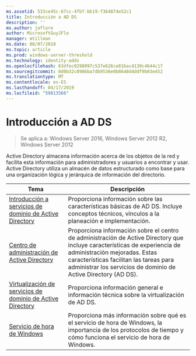 ```yaml
---
ms.assetid: 533ce45c-67cc-4fbf-bb19-f364874e52c1
title: Introducción a AD DS
description: ''
ms.author: joflore
author: MicrosoftGuyJFlo
manager: mtillman
ms.date: 08/07/2018
ms.topic: article
ms.prod: windows-server-threshold
ms.technology: identity-adds
ms.openlocfilehash: 63dfec0298097c537e626ce81bac4139c4644c17
ms.sourcegitcommit: 0d0b32c8986ba7db9536e0b8648d4ddf9b03e452
ms.translationtype: MT
ms.contentlocale: es-ES
ms.lasthandoff: 04/17/2019
ms.locfileid: "59813566"
---
```

# <a name="ad-ds-getting-started"></a>Introducción a AD DS

>Se aplica a: Windows Server 2016, Windows Server 2012 R2, Windows Server 2012

Active Directory almacena información acerca de los objetos de la red y facilita esta información para administradores y usuarios a encontrar y usar. Active Directory utiliza un almacén de datos estructurado como base para una organización lógica y jerárquica de información del directorio.  
  
| Tema | Descripción |
| --------- | --------- |
| [Introducción a servicios de dominio de Active Directory](../ad-ds/get-started/virtual-dc/Active-Directory-Domain-Services-Overview.md) | Proporciona información sobre las características básicas de AD DS. Incluye conceptos técnicos, vínculos a la planeación e implementación.|
| [Centro de administración de Active Directory](../ad-ds/get-started/adac/Active-Directory-Administrative-Center.md) | Proporciona información sobre el centro de administración de Active Directory que incluye características de experiencia de administración mejoradas. Estas características facilitan las tareas para administrar los servicios de dominio de Active Directory (AD DS).|
| [Virtualización de servicios de dominio de Active Directory](../ad-ds/get-started/virtual-dc/Active-Directory-Domain-Services-Virtualization.md) | Proporciona información general e información técnica sobre la virtualización de AD DS.|
| [Servicio de hora de Windows](../../networking/windows-time-service/Windows-Time-Service.md) | Proporciona más información sobre qué es el servicio de hora de Windows, la importancia de los protocolos de tiempo y cómo funciona el servicio de hora de Windows.|

